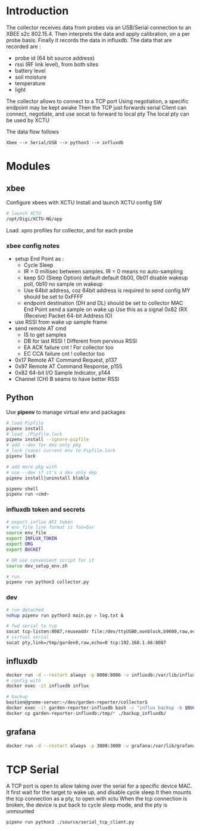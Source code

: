 # Introduction
The collector receives data from probes via an USB/Serial connection to an XBEE s2c 802.15.4.
Then interprets the data and apply calibration, on a per probe basis.
Finally it records the data in influxdb.
The data that are recorded are :
 * probe id (64 bit source address)
 * rssi (RF link level), from both sites
 * battery level
 * soil moisture
 * temperature
 * light

The collector allows to connect to a TCP port
Using negotiation, a specific endpoint may be kept awake
Then the TCP just forwards serial
Client can connect, negotiate, and use socat to forward to local pty
The local pty can be used by XCTU

The data flow follows
```
Xbee --> Serial/USB --> python3 --> influxdb
```

# Modules

## xbee
Configure xbees with XCTU
Install and launch XCTU config SW
```bash
# launch XCTU
/opt/Digi/XCTU-NG/app
```
Load .xpro profiles for collector, and for each probe

### xbee config notes
 * setup End Point as :
   - Cycle Sleep
   - IR = 0
     millisec between samples. IR = 0 means no auto-sampling
   - keep SO (Sleep Option) default
     default 0b00, 0b01 disable wakeup poll, 0b10 no sample on wakeup
   - Use 64bit address, coz 64bit address is required to send config
     MY should be set to 0xFFFF
   - endpoint destination (DH and DL) should be set to collector MAC
   End Point send a sample on wake up
   Use this as a signal
   0x82 (RX (Receive) Packet 64-bit Address IO)
 * use RSSI from wake up sample frame
 * send remote AT cmd 
   - IS to get samples
   - DB for last RSSI
     ! Different from pervious RSSI
   - EA ACK failure cnt
     ! For collector too
   - EC CCA failure cnt
     ! collector too
 * 0x17 Remote AT Command Request, p137
 * 0x97 Remote AT Command Response, p155
 * 0x82 64-bit I/O Sample Indicator, p144
 * Channel (CH) B seams to have better RSSI

## Python
Use **pipenv** to manage virtual env and packages
```bash
# load Pipfile
pipenv install
# load ./Pipfile.lock
pipenv install --ignore-pipfile
# add --dev for dev only pkg
# lock (save) current env to Pipfile.lock
pipenv lock

# add more pkg with
# use --dev if it's a dev only dep
pipenv install|uninstall blabla

pipenv shell
pipenv run <cmd>
```

### influxdb token and secrets
```bash
# export influx API token
# env_file line format is foo=bar
source env_file
export INFLUX_TOKEN
export ORG
export BUCKET

# OR use convenient script for it
source dev_setup_env.sh

# run
pipenv run python3 collector.py
```

### dev
```bash
# run detached
nohup pipenv run python3 main.py > log.txt &

# fwd serial to tcp
socat tcp-listen:8087,reuseaddr file:/dev/ttyUSB0,nonblock,b9600,raw,echo=0 
# virtual serial
socat pty,link=/tmp/garden0,raw,echo=0 tcp:192.168.1.66:8087
```

## influxdb
```bash
docker run -d --restart always -p 8086:8086 -v influxdb:/var/lib/influxdb --name garden-reporter-influxdb influxdb
# config with
docker exec -it influxdb influx

# backup
bastien@gnome-server:~/dev/garden-reporter/collector$ 
docker exec -it garden-reporter-influxdb bash -c "influx backup -b $BUCKET -t $INFLUX_TOKEN /tmp/$(date +%y_%m_%d-%H_%M_%S)"
docker cp garden-reporter-influxdb:/tmp/* ./backup_influxdb/

```

## grafana
```bash
docker run -d --restart always -p 3000:3000 -v grafana:/var/lib/grafana --name garden-reporter-grafana grafana/grafana
```

# TCP Serial
A TCP port is open to allow taking over the serial for a specific device MAC.
It first wait for the target to wake up, and disable cycle sleep
It then mounts the tcp connection as a pty, to open with xctu
When the tcp connection is broken, the device is put back to cycle sleep mode, and the pty is unmounted
```bash
pipenv run python3 ./source/serial_tcp_client.py
```

